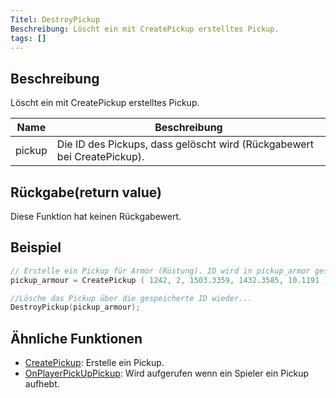 ```yaml
---
Titel: DestroyPickup
Beschreibung: Löscht ein mit CreatePickup erstelltes Pickup.
tags: []
---
```


## Beschreibung

Löscht ein mit CreatePickup erstelltes Pickup.

| Name   | Beschreibung                                                 |
| ------ | ----------------------------------------------------------- |
| pickup | Die ID des Pickups, dass gelöscht wird (Rückgabewert bei CreatePickup). |

## Rückgabe(return value)

Diese Funktion hat keinen Rückgabewert.

## Beispiel

```c
// Erstelle ein Pickup für Armor (Rüstung). ID wird in pickup_armor gespeichert.
pickup_armour = CreatePickup ( 1242, 2, 1503.3359, 1432.3585, 10.1191 );

//Lösche das Pickup über die gespeicherte ID wieder...
DestroyPickup(pickup_armour);
```

## Ähnliche Funktionen

- [CreatePickup](CreatePickup): Erstelle ein Pickup.
- [OnPlayerPickUpPickup](../callbacks/OnPlayerPickUpPickup): Wird aufgerufen wenn ein Spieler ein Pickup aufhebt.
